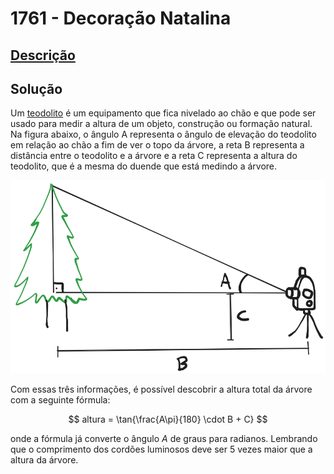 # 1761 - Decoração Natalina

## [Descrição](https://www.beecrowd.com.br/judge/pt/problems/view/1761)

## Solução

Um [teodolito](https://pt.wikipedia.org/wiki/Teodolito) é um equipamento que fica nivelado ao chão e que pode ser usado para medir a altura de um objeto, construção ou formação natural. Na figura abaixo, o ângulo A representa o ângulo de elevação do teodolito em relação ao chão a fim de ver o topo da árvore, a reta B representa a distância entre o teodolito e a árvore e a reta C representa a altura do teodolito, que é a mesma do duende que está medindo a árvore.

![Esquema do problema, onde há um triângulo retângulo representando a leitura do teodolito.](../../../assets/1761.png)

Com essas três informações, é possível descobrir a altura total da árvore com a seguinte fórmula:

$$
altura = \tan{\frac{A\pi}{180} \cdot B + C}
$$

onde a fórmula já converte o ângulo $A$ de graus para radianos. Lembrando que o comprimento dos cordões luminosos deve ser $5$ vezes maior que a altura da árvore.
